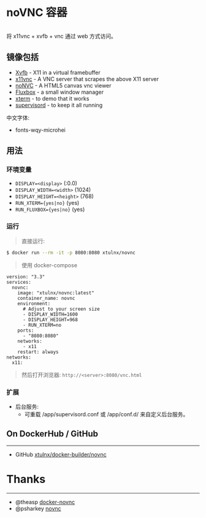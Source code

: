 # noVNC 容器

```
```

将 x11vnc + xvfb + vnc 通过 web 方式访问。

## 镜像包括

* [Xvfb](http://www.x.org/releases/X11R7.6/doc/man/man1/Xvfb.1.xhtml) - X11 in a virtual framebuffer
* [x11vnc](http://www.karlrunge.com/x11vnc/) - A VNC server that scrapes the above X11 server
* [noNVC](https://kanaka.github.io/noVNC/) - A HTML5 canvas vnc viewer
* [Fluxbox](http://www.fluxbox.org/) - a small window manager
* [xterm](http://invisible-island.net/xterm/) - to demo that it works
* [supervisord](http://supervisord.org) - to keep it all running

中文字体:

* fonts-wqy-microhei

## 用法

### 环境变量

* `DISPLAY=<display>` (:0.0)
* `DISPLAY_WIDTH=<width>` (1024)
* `DISPLAY_HEIGHT=<height>` (768)
* `RUN_XTERM={yes|no}` (yes)
* `RUN_FLUXBOX={yes|no}` (yes)

### 运行

> 直接运行:

```bash
$ docker run --rm -it -p 8080:8080 xtulnx/novnc
```

> 使用 docker-compose

```
version: "3.3"
services:
  novnc:
    image: "xtulnx/novnc:latest"
    container_name: novnc
    environment:
      # Adjust to your screen size
      - DISPLAY_WIDTH=1600
      - DISPLAY_HEIGHT=968
      - RUN_XTERM=no
    ports:
      - "8080:8080"
    networks:
      - x11
    restart: always
networks:
  x11:
```

> 然后打开浏览器: `http://<server>:8080/vnc.html`

### 扩展

* 后台服务:
  * 可重载 /app/supervisord.conf 或 /app/conf.d/ 来自定义后台服务。


## On DockerHub / GitHub
___

* GitHub [xtulnx/docker-builder/novnc](https://github.com/xtulnx/docker-builder/tree/novnc)

# Thanks
___

* @theasp [docker-novnc](https://github.com/theasp/docker-novnc)
* @psharkey [novnc](https://github.com/psharkey/docker/tree/master/novnc)
